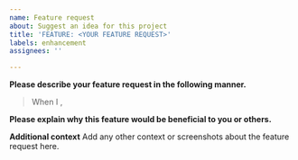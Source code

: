 ```yaml
---
name: Feature request
about: Suggest an idea for this project
title: 'FEATURE: <YOUR FEATURE REQUEST>'
labels: enhancement
assignees: ''

---
```


**Please describe your feature request in the following manner.**

> When I <DESCRIBE WHERE THIS WOULD BE SEEN>, <YOUR FEATURE REQUEST>

**Please explain why this feature would be beneficial to you or others.**

**Additional context**
Add any other context or screenshots about the feature request here.
